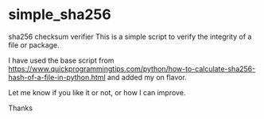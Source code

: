 # simple_sha256
sha256 checksum verifier
This is a simple script to verify the integrity of a file or package.

I have used the base script from https://www.quickprogrammingtips.com/python/how-to-calculate-sha256-hash-of-a-file-in-python.html and added my on flavor.

Let me know if you like it or not, or how I can improve.

Thanks
